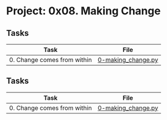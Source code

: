 # Project: 0x08. Making Change

## Tasks

| Task                        | File                                       |
|-----------------------------|--------------------------------------------|
| 0. Change comes from within | [0-making_change.py](./0-making_change.py) |# Project: 0x08. Making Change

## Tasks

| Task                        | File                                       |
|-----------------------------|--------------------------------------------|
| 0. Change comes from within | [0-making_change.py](./0-making_change.py) |
